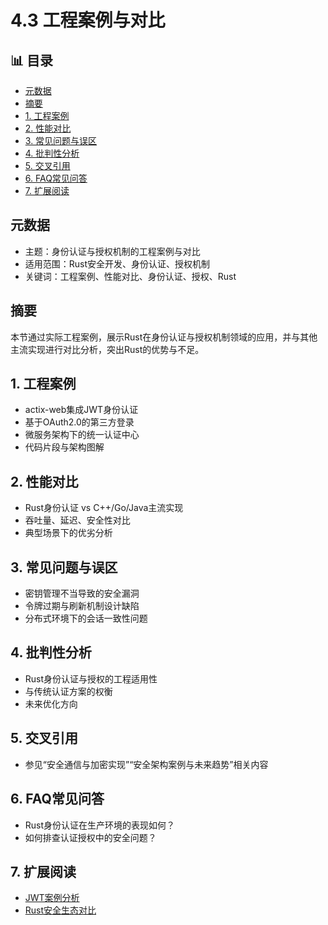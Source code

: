 ﻿# 4.3 工程案例与对比


## 📊 目录

- [元数据](#元数据)
- [摘要](#摘要)
- [1. 工程案例](#1-工程案例)
- [2. 性能对比](#2-性能对比)
- [3. 常见问题与误区](#3-常见问题与误区)
- [4. 批判性分析](#4-批判性分析)
- [5. 交叉引用](#5-交叉引用)
- [6. FAQ常见问答](#6-faq常见问答)
- [7. 扩展阅读](#7-扩展阅读)


## 元数据

- 主题：身份认证与授权机制的工程案例与对比
- 适用范围：Rust安全开发、身份认证、授权机制
- 关键词：工程案例、性能对比、身份认证、授权、Rust

## 摘要

本节通过实际工程案例，展示Rust在身份认证与授权机制领域的应用，并与其他主流实现进行对比分析，突出Rust的优势与不足。

## 1. 工程案例

- actix-web集成JWT身份认证
- 基于OAuth2.0的第三方登录
- 微服务架构下的统一认证中心
- 代码片段与架构图解

## 2. 性能对比

- Rust身份认证 vs C++/Go/Java主流实现
- 吞吐量、延迟、安全性对比
- 典型场景下的优劣分析

## 3. 常见问题与误区

- 密钥管理不当导致的安全漏洞
- 令牌过期与刷新机制设计缺陷
- 分布式环境下的会话一致性问题

## 4. 批判性分析

- Rust身份认证与授权的工程适用性
- 与传统认证方案的权衡
- 未来优化方向

## 5. 交叉引用

- 参见“安全通信与加密实现”“安全架构案例与未来趋势”相关内容

## 6. FAQ常见问答

- Rust身份认证在生产环境的表现如何？
- 如何排查认证授权中的安全问题？

## 7. 扩展阅读

- [JWT案例分析](https://jwt.io/)
- [Rust安全生态对比](https://github.com/rust-lang/awesome-rust#security)
